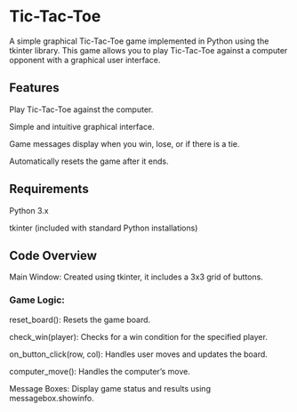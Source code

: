 # Tic-Tac-Toe
A simple graphical Tic-Tac-Toe game implemented in Python using the tkinter library. This game allows you to play Tic-Tac-Toe against a computer opponent with a graphical user interface.

## Features
Play Tic-Tac-Toe against the computer.

Simple and intuitive graphical interface.

Game messages display when you win, lose, or if there is a tie.

Automatically resets the game after it ends.

## Requirements
Python 3.x

tkinter (included with standard Python installations)

## Code Overview

Main Window: Created using tkinter, it includes a 3x3 grid of buttons.
### Game Logic:
reset_board(): Resets the game board.

check_win(player): Checks for a win condition for the specified player.

on_button_click(row, col): Handles user moves and updates the board.

computer_move(): Handles the computer’s move.

Message Boxes: Display game status and results using messagebox.showinfo.
